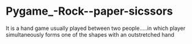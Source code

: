 # Pygame_-Rock--paper-sicssors
It is a hand game usually played between two people.....in which player simultaneously forms one of the shapes with an outstretched hand
